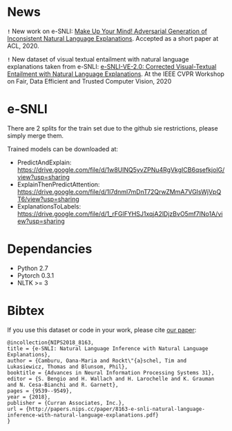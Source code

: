 # News

**`!`** New work on e-SNLI: [Make Up Your Mind! Adversarial Generation of Inconsistent Natural Language Explanations](https://arxiv.org/abs/1910.03065). Accepted as a short paper at ACL, 2020.

**`!`** New dataset of visual textual entailment with natural language explanations taken from e-SNLI: [e-SNLI-VE-2.0: Corrected Visual-Textual Entailment with Natural Language Explanations](https://arxiv.org/abs/2004.03744). At the IEEE CVPR Workshop on Fair, Data Efficient and Trusted Computer Vision, 2020

# e-SNLI
There are 2 splits for the train set due to the github sie restrictions, please simply merge them.

Trained models can be downloaded at:
* PredictAndExplain: https://drive.google.com/file/d/1w8UlNQ5yvZPNu4RgVkgICB6qsefkjolG/view?usp=sharing
* ExplainThenPredictAttention: https://drive.google.com/file/d/1l7dnml7mDnT72QrwZMmA7VGIsWjVpQT6/view?usp=sharing
* ExplanationsToLabels: https://drive.google.com/file/d/1_rFGlFYHSJ1xqjA2lDjzBvO5mf7INo1A/view?usp=sharing

# Dependancies
* Python 2.7
* Pytorch 0.3.1
* NLTK >= 3

# Bibtex
If you use this dataset or code in your work, please cite [our paper](https://papers.nips.cc/paper/8163-e-snli-natural-language-inference-with-natural-language-explanations.pdf):
```
@incollection{NIPS2018_8163,
title = {e-SNLI: Natural Language Inference with Natural Language Explanations},
author = {Camburu, Oana-Maria and Rockt\"{a}schel, Tim and Lukasiewicz, Thomas and Blunsom, Phil},
booktitle = {Advances in Neural Information Processing Systems 31},
editor = {S. Bengio and H. Wallach and H. Larochelle and K. Grauman and N. Cesa-Bianchi and R. Garnett},
pages = {9539--9549},
year = {2018},
publisher = {Curran Associates, Inc.},
url = {http://papers.nips.cc/paper/8163-e-snli-natural-language-inference-with-natural-language-explanations.pdf}
}

